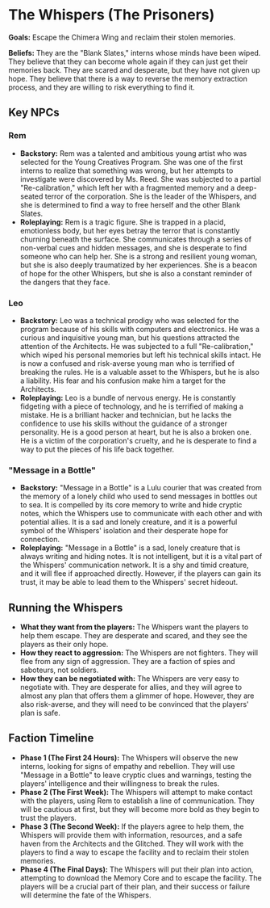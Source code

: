 # The Whispers (The Prisoners)

**Goals:** Escape the Chimera Wing and reclaim their stolen memories.

**Beliefs:** They are the "Blank Slates," interns whose minds have been wiped. They believe that they can become whole again if they can just get their memories back. They are scared and desperate, but they have not given up hope. They believe that there is a way to reverse the memory extraction process, and they are willing to risk everything to find it.

## Key NPCs

### Rem

*   **Backstory:** Rem was a talented and ambitious young artist who was selected for the Young Creatives Program. She was one of the first interns to realize that something was wrong, but her attempts to investigate were discovered by Ms. Reed. She was subjected to a partial "Re-calibration," which left her with a fragmented memory and a deep-seated terror of the corporation. She is the leader of the Whispers, and she is determined to find a way to free herself and the other Blank Slates.
*   **Roleplaying:** Rem is a tragic figure. She is trapped in a placid, emotionless body, but her eyes betray the terror that is constantly churning beneath the surface. She communicates through a series of non-verbal cues and hidden messages, and she is desperate to find someone who can help her. She is a strong and resilient young woman, but she is also deeply traumatized by her experiences. She is a beacon of hope for the other Whispers, but she is also a constant reminder of the dangers that they face.

### Leo

*   **Backstory:** Leo was a technical prodigy who was selected for the program because of his skills with computers and electronics. He was a curious and inquisitive young man, but his questions attracted the attention of the Architects. He was subjected to a full "Re-calibration," which wiped his personal memories but left his technical skills intact. He is now a confused and risk-averse young man who is terrified of breaking the rules. He is a valuable asset to the Whispers, but he is also a liability. His fear and his confusion make him a target for the Architects.
*   **Roleplaying:** Leo is a bundle of nervous energy. He is constantly fidgeting with a piece of technology, and he is terrified of making a mistake. He is a brilliant hacker and technician, but he lacks the confidence to use his skills without the guidance of a stronger personality. He is a good person at heart, but he is also a broken one. He is a victim of the corporation's cruelty, and he is desperate to find a way to put the pieces of his life back together.

### "Message in a Bottle"

*   **Backstory:** "Message in a Bottle" is a Lulu courier that was created from the memory of a lonely child who used to send messages in bottles out to sea. It is compelled by its core memory to write and hide cryptic notes, which the Whispers use to communicate with each other and with potential allies. It is a sad and lonely creature, and it is a powerful symbol of the Whispers' isolation and their desperate hope for connection.
*   **Roleplaying:** "Message in a Bottle" is a sad, lonely creature that is always writing and hiding notes. It is not intelligent, but it is a vital part of the Whispers' communication network. It is a shy and timid creature, and it will flee if approached directly. However, if the players can gain its trust, it may be able to lead them to the Whispers' secret hideout.

## Running the Whispers

*   **What they want from the players:** The Whispers want the players to help them escape. They are desperate and scared, and they see the players as their only hope.
*   **How they react to aggression:** The Whispers are not fighters. They will flee from any sign of aggression. They are a faction of spies and saboteurs, not soldiers.
*   **How they can be negotiated with:** The Whispers are very easy to negotiate with. They are desperate for allies, and they will agree to almost any plan that offers them a glimmer of hope. However, they are also risk-averse, and they will need to be convinced that the players' plan is safe.

## Faction Timeline

*   **Phase 1 (The First 24 Hours):** The Whispers will observe the new interns, looking for signs of empathy and rebellion. They will use "Message in a Bottle" to leave cryptic clues and warnings, testing the players' intelligence and their willingness to break the rules.
*   **Phase 2 (The First Week):** The Whispers will attempt to make contact with the players, using Rem to establish a line of communication. They will be cautious at first, but they will become more bold as they begin to trust the players.
*   **Phase 3 (The Second Week):** If the players agree to help them, the Whispers will provide them with information, resources, and a safe haven from the Architects and the Glitched. They will work with the players to find a way to escape the facility and to reclaim their stolen memories.
*   **Phase 4 (The Final Days):** The Whispers will put their plan into action, attempting to download the Memory Core and to escape the facility. The players will be a crucial part of their plan, and their success or failure will determine the fate of the Whispers.